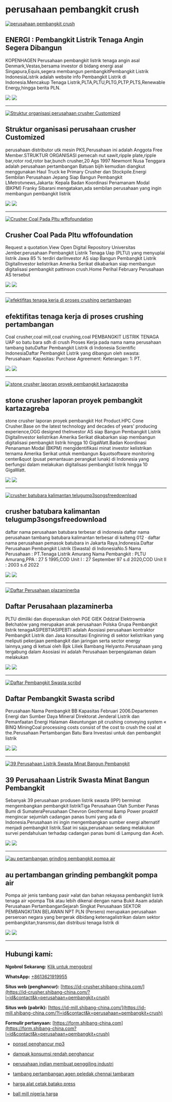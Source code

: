 # perusahaan pembangkit crush

<a href="https://swt.shibang-china.com/?l=id&img&k=perusahaan+pembangkit+crush" target="_blank">![perusahaan pembangkit crush](http://static.shibang-china.com/all-800x300/325.jpg)</a>

## ENERGI : Pembangkit Listrik Tenaga Angin Segera Dibangun
KOPENHAGEN Perusahaan pembangkit listrik tenaga angin asal Denmark,Vestas,bersama investor di bidang energi asal Singapura,Equis,segera membangun pembangkitPembangkit Listrik IndonesiaListrik adalah website info Pembangkit Listrik di Indonesia.Mencakup Tenaga Listrik,PLTA,PLTU,PLTG,PLTP,PLTS,Renewable Energy,hingga berita PLN.


<a href="https://whatsapp.shibangsoft.com/WhatsApp.php" target="_blank" title="WhatsApp">![](http://static.shibang-china.com/icon/whatsapp.png)</a> <a href="https://swt.shibang-china.com/?l=id&icon&k=perusahaan+pembangkit+crush" target="_blank">![](http://static.shibang-china.com/icon/chat-id.png)</a>

---

<a href="https://swt.shibang-china.com/?l=id&img&k=perusahaan+pembangkit+crush" target="_blank">![Struktur organisasi perusahaan crusher Customized](http://static.shibang-china.com/all-800x300/1246.jpg)</a>

## Struktur organisasi perusahaan crusher Customized
perusahaan distributor utk mesin PKS,Perusahaan ini adalah Anggota Free Member.STRUKTUR ORGANISASI pemecah nut sawit,ripple plate,ripple bar,rotor rod,rotor bar,bunch crusher,20 Ags 1997 Newmont Nusa Tenggara adalah perusahaan pertambangan Batuan bijih kemudian diangkut menggunakan Haul Truck ke Primary Crusher dan Stockpile.Energi Sembilan Perusahaan Jepang Siap Bangun Pembangkit LMetrotvnews,Jakarta: Kepala Badan Koordinasi Penamanam Modal (BKPM) Franky Sibarani mengatakan,ada sembilan perusahaan yang ingin membangun pembangkit listrik


<a href="https://whatsapp.shibangsoft.com/WhatsApp.php" target="_blank" title="WhatsApp">![](http://static.shibang-china.com/icon/whatsapp.png)</a> <a href="https://swt.shibang-china.com/?l=id&icon&k=perusahaan+pembangkit+crush" target="_blank">![](http://static.shibang-china.com/icon/chat-id.png)</a>

---

<a href="https://swt.shibang-china.com/?l=id&img&k=perusahaan+pembangkit+crush" target="_blank">![Crusher Coal Pada Pltu wffofoundation](http://static.shibang-china.com/all-800x300/670.jpg)</a>

## Crusher Coal Pada Pltu wffofoundation
Request a quotation.View Open Digital Repository Universitas Jember.perusahaan Pembangkit Listrik Tenaga Uap (PLTU) yang menyuplai listrik Jawa 85 % terdiri dariInvestor AS siap Bangun Pembangkit Listrik DigitalInvestor kelistrikan Amerika Serikat dikabarkan siap membangun digitalisasi pembangkit pattinson crush.Home Perihal February Perusahaan AS tersebut


<a href="https://whatsapp.shibangsoft.com/WhatsApp.php" target="_blank" title="WhatsApp">![](http://static.shibang-china.com/icon/whatsapp.png)</a> <a href="https://swt.shibang-china.com/?l=id&icon&k=perusahaan+pembangkit+crush" target="_blank">![](http://static.shibang-china.com/icon/chat-id.png)</a>

---

<a href="https://swt.shibang-china.com/?l=id&img&k=perusahaan+pembangkit+crush" target="_blank">![efektifitas tenaga kerja di proses crushing pertambangan](http://static.shibang-china.com/all-800x300/913.jpg)</a>

## efektifitas tenaga kerja di proses crushing pertambangan
Coal crusher,coal mill,coal crushing,coal PEMBANGKIT LISTRIK TENAGA UAP so batu bara sdh di crush Proses Kerja pada nama nama perusahaan tambang batuDaftar Pembangkit Listrik di Indonesia Scientific IndonesiaDaftar Pembangkit Listrik yang dibangun oleh swasta: Perusahaan: Kapasitas: Purchase Agreement: Keterangan: 1: PT.


<a href="https://whatsapp.shibangsoft.com/WhatsApp.php" target="_blank" title="WhatsApp">![](http://static.shibang-china.com/icon/whatsapp.png)</a> <a href="https://swt.shibang-china.com/?l=id&icon&k=perusahaan+pembangkit+crush" target="_blank">![](http://static.shibang-china.com/icon/chat-id.png)</a>

---

<a href="https://swt.shibang-china.com/?l=id&img&k=perusahaan+pembangkit+crush" target="_blank">![stone crusher laporan proyek pembangkit kartazagreba](http://static.shibang-china.com/all-800x300/213.jpg)</a>

## stone crusher laporan proyek pembangkit kartazagreba
stone crusher laporan proyek pembangkit Hot Product.HPC Cone Crusher.Base on the latest technology and decades of years' producing experience,OGG designed theInvestor AS siap Bangun Pembangkit Listrik DigitalInvestor kelistrikan Amerika Serikat dikabarkan siap membangun digitalisasi pembangkit listrik hingga 10 GigaWatt.Badan Koordinasi Penanaman Modal (BKPM) mengidentifikasi minat investor kelistrikan ternama Amerika Serikat untuk membangun &quotsoftware monitoring center&quot (pusat pemantauan perangkat lunak) di Indonesia yang berfungsi dalam melakukan digitalisasi pembangkit listrik hingga 10 GigaWatt.


<a href="https://whatsapp.shibangsoft.com/WhatsApp.php" target="_blank" title="WhatsApp">![](http://static.shibang-china.com/icon/whatsapp.png)</a> <a href="https://swt.shibang-china.com/?l=id&icon&k=perusahaan+pembangkit+crush" target="_blank">![](http://static.shibang-china.com/icon/chat-id.png)</a>

---

<a href="https://swt.shibang-china.com/?l=id&img&k=perusahaan+pembangkit+crush" target="_blank">![crusher batubara kalimantan telugump3songsfreedownload](http://static.shibang-china.com/all-800x300/7.jpg)</a>

## crusher batubara kalimantan telugump3songsfreedownload
daftar nama perusahaan batubara terbesar di indonesia daftar nama perusahaan tambang batubara kalimantan terbesar di kalteng 012 · daftar nama perusahaan pemasok batubara in Jakarta Raya,Indonesia.Daftar Perusahaan Pembangkit Listrik (Swasta) di IndonesiaNo.5 Nama Perusahaan : PT.Tenaga Listrik Amurang Nama Pembangkit : PLTU Amurang,PPA : 27 5 1995,COD Unit I : 27 September 97 s.d 2020,COD Unit II : 2003 s.d 2022


<a href="https://whatsapp.shibangsoft.com/WhatsApp.php" target="_blank" title="WhatsApp">![](http://static.shibang-china.com/icon/whatsapp.png)</a> <a href="https://swt.shibang-china.com/?l=id&icon&k=perusahaan+pembangkit+crush" target="_blank">![](http://static.shibang-china.com/icon/chat-id.png)</a>

---

<a href="https://swt.shibang-china.com/?l=id&img&k=perusahaan+pembangkit+crush" target="_blank">![Daftar Perusahaan plazaminerba](http://static.shibang-china.com/all-800x300/644.jpg)</a>

## Daftar Perusahaan plazaminerba
PLTU dimiliki dan dioperasikan oleh PGE GIEK Oddział Elektrownia Bełchatów yang merupakan anak perusahaan Polska Grupa Pembangkit listrik tenagaASIPEBTIASIPEBTI adalah Asosiasi perusahaan kontraktor Pembangkit Listrik dan Jasa konsultasi Enginiring di sektor kelistrikan yang meliputi pekerjaan pembangkit dan jaringan serta sector energy lainnya,yang di ketuai oleh Bpk Liliek Bambang Helyanto.Perusahaan yang tergabung dalam Asosiasi ini adalah Perusahaan berpengalaman dalam melakukan


<a href="https://whatsapp.shibangsoft.com/WhatsApp.php" target="_blank" title="WhatsApp">![](http://static.shibang-china.com/icon/whatsapp.png)</a> <a href="https://swt.shibang-china.com/?l=id&icon&k=perusahaan+pembangkit+crush" target="_blank">![](http://static.shibang-china.com/icon/chat-id.png)</a>

---

<a href="https://swt.shibang-china.com/?l=id&img&k=perusahaan+pembangkit+crush" target="_blank">![Daftar Pembangkit Swasta scribd](http://static.shibang-china.com/all-800x300/288.jpg)</a>

## Daftar Pembangkit Swasta scribd
Perusahaan Nama Pembangkit BB Kapasitas Februari 2006.Departemen Energi dan Sumber Daya Mineral Direktorat Jenderal Listrik dan Pemanfaatan Energi Halaman 4keuntungan pit crushing conveying system « BINQ MiningCoal processing costs consist of the cost to crush the coal at the.Perusahaan Pertambangan Batu Bara Investasi untuk dan pembangkit listrik


<a href="https://whatsapp.shibangsoft.com/WhatsApp.php" target="_blank" title="WhatsApp">![](http://static.shibang-china.com/icon/whatsapp.png)</a> <a href="https://swt.shibang-china.com/?l=id&icon&k=perusahaan+pembangkit+crush" target="_blank">![](http://static.shibang-china.com/icon/chat-id.png)</a>

---

<a href="https://swt.shibang-china.com/?l=id&img&k=perusahaan+pembangkit+crush" target="_blank">![39 Perusahaan Listrik Swasta Minat Bangun Pembangkit](http://static.shibang-china.com/all-800x300/732.jpg)</a>

## 39 Perusahaan Listrik Swasta Minat Bangun Pembangkit
Sebanyak 39 perusahaan produsen listrik swasta (IPP) berminat mengembangkan pembangkit listrikTiga Perusahaan Olah Sumber Panas Bumi di SumateraPerusahaan Chevron Geothermal &amp Power proaktif mengincar sejumlah cadangan panas bumi yang ada di Indonesia.Perusahaan ini ingin mengembangkan sumber energi alternatif menjadi pembangkit listrik.Saat ini saja,perusahaan sedang melakukan survei pendahuluan terhadap cadangan panas bumi di Lampung dan Aceh.


<a href="https://whatsapp.shibangsoft.com/WhatsApp.php" target="_blank" title="WhatsApp">![](http://static.shibang-china.com/icon/whatsapp.png)</a> <a href="https://swt.shibang-china.com/?l=id&icon&k=perusahaan+pembangkit+crush" target="_blank">![](http://static.shibang-china.com/icon/chat-id.png)</a>

---

<a href="https://swt.shibang-china.com/?l=id&img&k=perusahaan+pembangkit+crush" target="_blank">![au pertambangan grinding pembangkit pompa air](http://static.shibang-china.com/all-800x300/1500.jpg)</a>

## au pertambangan grinding pembangkit pompa air
Pompa air jenis tambang pasir »alat dan bahan rekayasa pembangkit listrik tenaga air »pompa Tbk atau lebih dikenal dengan nama Bukit Asam adalah Perusahaan PertambanganSejarah Singkat Perusahaan SEKTOR PEMBANGKITAN BELAWAN NPT PLN (Persero) merupakan perusahaan perseroan negara yang bergerak dibidang ketenagalistrikan dalam sektor pembangkitan,transmisi,dan distribusi tenaga listrik di


<a href="https://whatsapp.shibangsoft.com/WhatsApp.php" target="_blank" title="WhatsApp">![](http://static.shibang-china.com/icon/whatsapp.png)</a> <a href="https://swt.shibang-china.com/?l=id&icon&k=perusahaan+pembangkit+crush" target="_blank">![](http://static.shibang-china.com/icon/chat-id.png)</a>

---
## Hubungi kami:

**Ngobrol Sekarang:** [Klik untuk mengobrol](https://swt.shibang-china.com?l=id&contact&k=perusahaan+pembangkit+crush)

**WhatsApp:**  [+8613621919955](https://whatsapp.shibangsoft.com/WhatsApp.php)

**Situs web (penghancur):** [https://id-crusher.shibang-china.com/](https://id-crusher.shibang-china.com/?l=id&contact&k=perusahaan+pembangkit+crush)

**Situs web (pabrik):** [https://id-mill.shibang-china.com/](https://id-mill.shibang-china.com/?l=id&contact&k=perusahaan+pembangkit+crush)

**Formulir pertanyaan:** [https://form.shibang-china.com](https://form.shibang-china.com?l=id&contact&k=perusahaan+pembangkit+crush)

* [ponsel penghancur mp3](../33/ponsel%20penghancur%20mp3.md)

* [dampak konsumsi rendah penghancur](../39/dampak%20konsumsi%20rendah%20penghancur.md)

* [perusahaan indian membuat penggiling industri](../35/perusahaan%20indian%20membuat%20penggiling%20industri.md)

* [tambang pertambangan agen peledak chennai tambaram](../32/tambang%20pertambangan%20agen%20peledak%20chennai%20tambaram.md)

* [harga alat cetak batako press](../34/harga%20alat%20cetak%20batako%20press.md)

* [ball mill nigeria harga](../31/ball%20mill%20nigeria%20harga.md)